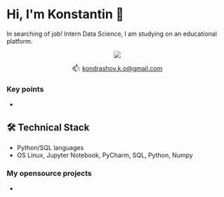 # Hi, I'm Konstantin 👋

In searching of job!
Intern Data Science, I am studying on an educational platform.

<p align='center'>
   <a href="https://t.me/joinchat/kondrashovko">
       <img src="https://img.shields.io/badge/Telegram-2CA5E0?style=for-the-badge&logo=telegram&logoColor=white"/>
   </a>
</p>

<p align='center'> 
   📫: <a href='mailto:kondrashov.k.o@gmail.com'>kondrashov.k.o@gmail.com</a>
</p>


### Key points
*   

## 🛠 Technical Stack
*   Python/SQL languages
*   OS Linux, Jupyter Notebook, PyCharm, SQL, Python, Numpy

### My opensource projects

*  
